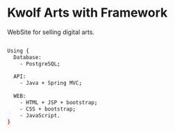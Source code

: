# Kwolf Arts with Framework
WebSite for selling digital arts.

```bash

Using {
  Database:
    - PostgreSQL;
  
  API:
    - Java + Spring MVC;
    
  WEB:
    - HTML + JSP + bootstrap;
    - CSS + bootstrap;
    - JavaScript.
}
```
